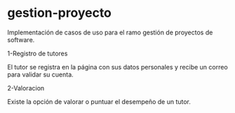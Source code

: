 # gestion-proyecto
Implementación de casos de uso para el ramo gestión de proyectos de software.

1-Registro de tutores

El tutor se registra en la página con sus datos personales y recibe un correo para validar su cuenta.



2-Valoracion

Existe la opción de valorar o puntuar el desempeño de un tutor.
